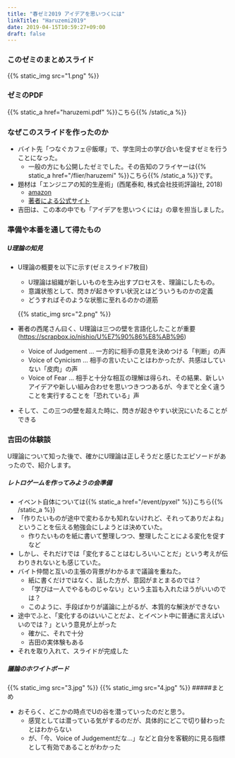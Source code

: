 ```yaml
---
title: "春ゼミ2019 アイデアを思いつくには"
linkTitle: "Haruzemi2019"
date: 2019-04-15T10:59:27+09:00
draft: false
---
```

### このゼミのまとめスライド
{{% static_img src="1.png" %}}

### ゼミのPDF
{{% static_a href="haruzemi.pdf" %}}こちら{{% /static_a %}}

### なぜこのスライドを作ったのか
- バイト先「つなぐカフェ＠飯塚」で、学生同士の学び合いを促すゼミを行うことになった。
  - 一般の方にも公開したゼミでした。その告知のフライヤーは{{% static_a href="/flier/haruzemi" %}}こちら{{% /static_a %}}です。
- 題材は「エンジニアの知的生産術」(西尾泰和, 株式会社技術評論社, 2018)
  - <a href="https://www.amazon.co.jp/エンジニアの知的生産術-──効率的に学び、整理し、アウトプットする-WEB-PRESS-plusシリーズ/dp/4774198765">amazon</a>
  - <a href="https://scrapbox.io/nishio/エンジニアの知的生産術_著者公式ページ">著者による公式サイト</a>
- 吉田は、この本の中でも「アイデアを思いつくには」の章を担当しました。

### 準備や本番を通して得たもの
##### U理論の知見
- U理論の概要を以下に示す(ゼミスライド7枚目)
  - U理論は組織が新しいものを生み出すプロセスを、理論にしたもの。
  - 意識状態として、閃きが起きやすい状況とはどういうものかの定義
  - どうすればそのような状態に至れるのかの道筋

  {{% static_img src="2.png" %}}
- 著者の西尾さん曰く、U理論は三つの壁を言語化したことが重要(https://scrapbox.io/nishio/U%E7%90%86%E8%AB%96)
  - Voice of Judgement ... 一方的に相手の意見を決めつける「判断」の声
  - Voice of Cynicism  ... 相手の言いたいことはわかったが、共感はしていない「皮肉」の声
  - Voice of Fear      ... 相手と十分な相互の理解は得られ、その結果、新しいアイデアや新しい組み合わせを思いつきつつあるが、今までと全く違うことを実行することを「恐れている」声
- そして、この三つの壁を超えた時に、閃きが起きやすい状況にいたることができる

### 吉田の体験談
U理論について知った後で、確かにU理論は正しそうだと感じたエピソードがあったので、紹介します。
##### レトロゲームを作ってみようの会準備
- イベント自体については{{% static_a href="/event/pyxel" %}}こちら{{% /static_a %}}
- 「作りたいものが途中で変わるかも知れないけれど、それってありだよね」ということを伝える勉強会にしようとは決めていた。
  - 作りたいものを紙に書いて整理しつつ、整理したことによる変化を促すなど
- しかし、それだけでは「変化することはむしろいいことだ」という考えが伝わりきれないとも感じていた。
- バイト仲間と互いの主張の背景がわかるまで議論を重ねた。
  - 紙に書くだけではなく、話した方が、意図がまとまるのでは？
  - 「学びは一人でやるものじゃない」という主旨も入れたほうがいいのでは？
  - このように、手段ばかりが議論に上がるが、本質的な解決ができない  
- 途中でふと、「変化するのはいいことだよ、とイベント中に普通に言えばいいのでは？」という意見が上がった
  - 確かに、それで十分
  - 吉田の実体験もある
- それを取り入れて、スライドが完成した
##### 議論のホワイトボード
{{% static_img src="3.jpg" %}}
{{% static_img src="4.jpg" %}}
#####まとめ
- おそらく、どこかの時点でUの谷を潜っていったのだと思う。
  - 感覚としては潜っている気がするのだが、具体的にどこで切り替わったとはわからない
  - が、「今、Voice of Judgementだな…」などと自分を客観的に見る指標として有効であることがわかった
